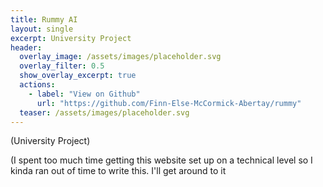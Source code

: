 ```yaml
---
title: Rummy AI
layout: single
excerpt: University Project
header:
  overlay_image: /assets/images/placeholder.svg
  overlay_filter: 0.5
  show_overlay_excerpt: true
  actions:
    - label: "View on Github"
      url: "https://github.com/Finn-Else-McCormick-Abertay/rummy"
  teaser: /assets/images/placeholder.svg
---
```


(University Project)

(I spent too much time getting this website set up on a technical level so I kinda ran out of time to write this. I'll get around to it